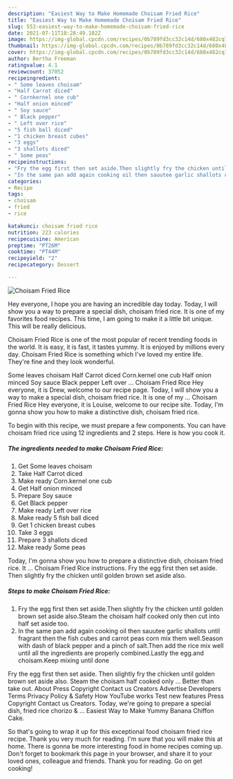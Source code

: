 ```yaml
---
description: "Easiest Way to Make Homemade Choisam Fried Rice"
title: "Easiest Way to Make Homemade Choisam Fried Rice"
slug: 553-easiest-way-to-make-homemade-choisam-fried-rice
date: 2021-07-11T18:28:49.102Z
image: https://img-global.cpcdn.com/recipes/0b789fd3cc32c14d/680x482cq70/choisam-fried-rice-recipe-main-photo.jpg
thumbnail: https://img-global.cpcdn.com/recipes/0b789fd3cc32c14d/680x482cq70/choisam-fried-rice-recipe-main-photo.jpg
cover: https://img-global.cpcdn.com/recipes/0b789fd3cc32c14d/680x482cq70/choisam-fried-rice-recipe-main-photo.jpg
author: Bertha Freeman
ratingvalue: 4.1
reviewcount: 37052
recipeingredient:
- " Some leaves choisam"
- "Half Carrot diced"
- " Cornkernel one cub"
- "Half onion minced"
- " Soy sauce"
- " Black pepper"
- " Left over rice"
- "5 fish ball diced"
- "1 chicken breast cubes"
- "3 eggs"
- "3 shallots diced"
- " Some peas"
recipeinstructions:
- "Fry the egg first then set aside.Then slightly fry the chicken until golden brown set aside also.Steam the choisam half cooked only then cut into half set aside too."
- "In the same pan add again cooking oil then sauutee garlic shallots until fragrant then the fish cubes and carrot peas corn mix them well.Season with dash of black pepper and a pinch of salt.Then add the rice mix well until all the ingredients are properly combined.Lastly the egg.and choisam.Keep mixing until done"
categories:
- Recipe
tags:
- choisam
- fried
- rice

katakunci: choisam fried rice 
nutrition: 223 calories
recipecuisine: American
preptime: "PT26M"
cooktime: "PT44M"
recipeyield: "2"
recipecategory: Dessert

---
```



![Choisam Fried Rice](https://img-global.cpcdn.com/recipes/0b789fd3cc32c14d/680x482cq70/choisam-fried-rice-recipe-main-photo.jpg)

Hey everyone, I hope you are having an incredible day today. Today, I will show you a way to prepare a special dish, choisam fried rice. It is one of my favorites food recipes. This time, I am going to make it a little bit unique. This will be really delicious.

Choisam Fried Rice is one of the most popular of recent trending foods in the world. It is easy, it is fast, it tastes yummy. It is enjoyed by millions every day. Choisam Fried Rice is something which I've loved my entire life. They're fine and they look wonderful.

Some leaves choisam Half Carrot diced Corn.kernel one cub Half onion minced Soy sauce Black pepper Left over … Choisam Fried Rice Hey everyone, it is Drew, welcome to our recipe page. Today, I will show you a way to make a special dish, choisam fried rice. It is one of my … Choisam Fried Rice Hey everyone, it is Louise, welcome to our recipe site. Today, I&#39;m gonna show you how to make a distinctive dish, choisam fried rice.


To begin with this recipe, we must prepare a few components. You can have choisam fried rice using 12 ingredients and 2 steps. Here is how you cook it.

<!--inarticleads1-->

##### The ingredients needed to make Choisam Fried Rice:

1. Get  Some leaves choisam
1. Take Half Carrot diced
1. Make ready  Corn.kernel one cub
1. Get Half onion minced
1. Prepare  Soy sauce
1. Get  Black pepper
1. Make ready  Left over rice
1. Make ready 5 fish ball diced
1. Get 1 chicken breast cubes
1. Take 3 eggs
1. Prepare 3 shallots diced
1. Make ready  Some peas


Today, I&#39;m gonna show you how to prepare a distinctive dish, choisam fried rice. It … Choisam Fried Rice instructions. Fry the egg first then set aside. Then slightly fry the chicken until golden brown set aside also. 

<!--inarticleads2-->

##### Steps to make Choisam Fried Rice:

1. Fry the egg first then set aside.Then slightly fry the chicken until golden brown set aside also.Steam the choisam half cooked only then cut into half set aside too.
1. In the same pan add again cooking oil then sauutee garlic shallots until fragrant then the fish cubes and carrot peas corn mix them well.Season with dash of black pepper and a pinch of salt.Then add the rice mix well until all the ingredients are properly combined.Lastly the egg.and choisam.Keep mixing until done


Fry the egg first then set aside. Then slightly fry the chicken until golden brown set aside also. Steam the choisam half cooked only … Better than take out. About Press Copyright Contact us Creators Advertise Developers Terms Privacy Policy &amp; Safety How YouTube works Test new features Press Copyright Contact us Creators. Today, we&#39;re going to prepare a special dish, fried rice chorizo &amp; … Easiest Way to Make Yummy Banana Chiffon Cake. 

So that's going to wrap it up for this exceptional food choisam fried rice recipe. Thank you very much for reading. I'm sure that you will make this at home. There is gonna be more interesting food in home recipes coming up. Don't forget to bookmark this page in your browser, and share it to your loved ones, colleague and friends. Thank you for reading. Go on get cooking!
